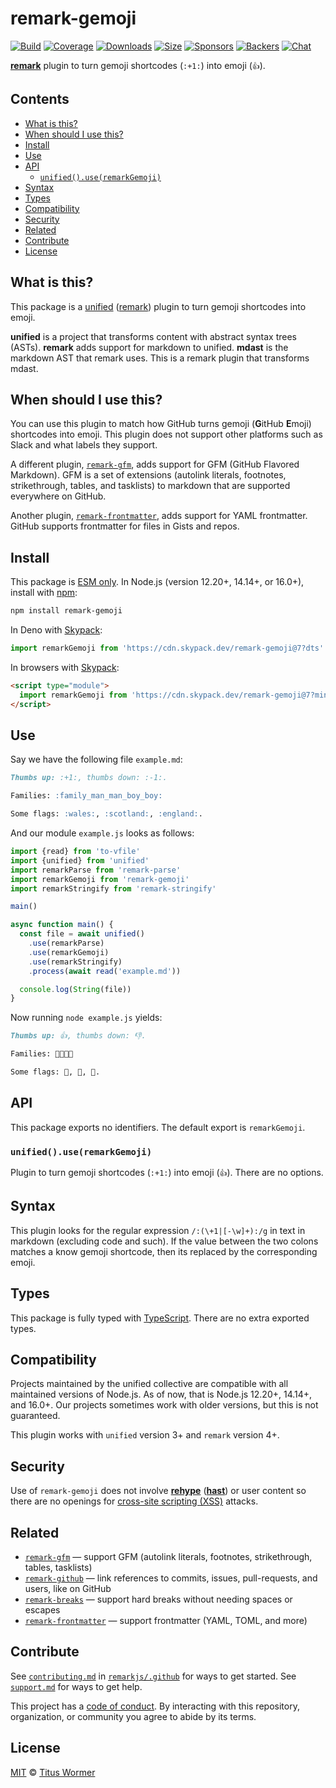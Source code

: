 # remark-gemoji

[![Build][build-badge]][build]
[![Coverage][coverage-badge]][coverage]
[![Downloads][downloads-badge]][downloads]
[![Size][size-badge]][size]
[![Sponsors][sponsors-badge]][collective]
[![Backers][backers-badge]][collective]
[![Chat][chat-badge]][chat]

**[remark][]** plugin to turn gemoji shortcodes (`:+1:`) into emoji (`👍`).

## Contents

*   [What is this?](#what-is-this)
*   [When should I use this?](#when-should-i-use-this)
*   [Install](#install)
*   [Use](#use)
*   [API](#api)
    *   [`unified().use(remarkGemoji)`](#unifieduseremarkgemoji)
*   [Syntax](#syntax)
*   [Types](#types)
*   [Compatibility](#compatibility)
*   [Security](#security)
*   [Related](#related)
*   [Contribute](#contribute)
*   [License](#license)

## What is this?

This package is a [unified][] ([remark][]) plugin to turn gemoji shortcodes into
emoji.

**unified** is a project that transforms content with abstract syntax trees
(ASTs).
**remark** adds support for markdown to unified.
**mdast** is the markdown AST that remark uses.
This is a remark plugin that transforms mdast.

## When should I use this?

You can use this plugin to match how GitHub turns gemoji (**G**itHub **E**moji)
shortcodes into emoji.
This plugin does not support other platforms such as Slack and what labels they
support.

A different plugin, [`remark-gfm`][remark-gfm], adds support for GFM (GitHub
Flavored Markdown).
GFM is a set of extensions (autolink literals, footnotes, strikethrough, tables,
and tasklists) to markdown that are supported everywhere on GitHub.

Another plugin, [`remark-frontmatter`][remark-frontmatter], adds support for
YAML frontmatter.
GitHub supports frontmatter for files in Gists and repos.

## Install

This package is [ESM only](https://gist.github.com/sindresorhus/a39789f98801d908bbc7ff3ecc99d99c).
In Node.js (version 12.20+, 14.14+, or 16.0+), install with [npm][]:

```sh
npm install remark-gemoji
```

In Deno with [Skypack][]:

```js
import remarkGemoji from 'https://cdn.skypack.dev/remark-gemoji@7?dts'
```

In browsers with [Skypack][]:

```html
<script type="module">
  import remarkGemoji from 'https://cdn.skypack.dev/remark-gemoji@7?min'
</script>
```

## Use

Say we have the following file `example.md`:

```markdown
Thumbs up: :+1:, thumbs down: :-1:.

Families: :family_man_man_boy_boy:

Some flags: :wales:, :scotland:, :england:.
```

And our module `example.js` looks as follows:

```js
import {read} from 'to-vfile'
import {unified} from 'unified'
import remarkParse from 'remark-parse'
import remarkGemoji from 'remark-gemoji'
import remarkStringify from 'remark-stringify'

main()

async function main() {
  const file = await unified()
    .use(remarkParse)
    .use(remarkGemoji)
    .use(remarkStringify)
    .process(await read('example.md'))

  console.log(String(file))
}
```

Now running `node example.js` yields:

```markdown
Thumbs up: 👍, thumbs down: 👎.

Families: 👨‍👨‍👦‍👦

Some flags: 🏴󠁧󠁢󠁷󠁬󠁳󠁿, 🏴󠁧󠁢󠁳󠁣󠁴󠁿, 🏴󠁧󠁢󠁥󠁮󠁧󠁿.
```

## API

This package exports no identifiers.
The default export is `remarkGemoji`.

### `unified().use(remarkGemoji)`

Plugin to turn gemoji shortcodes (`:+1:`) into emoji (`👍`).
There are no options.

## Syntax

This plugin looks for the regular expression `/:(\+1|[-\w]+):/g` in text in
markdown (excluding code and such).
If the value between the two colons matches a know gemoji shortcode, then its
replaced by the corresponding emoji.

## Types

This package is fully typed with [TypeScript][].
There are no extra exported types.

## Compatibility

Projects maintained by the unified collective are compatible with all maintained
versions of Node.js.
As of now, that is Node.js 12.20+, 14.14+, and 16.0+.
Our projects sometimes work with older versions, but this is not guaranteed.

This plugin works with `unified` version 3+ and `remark` version 4+.

## Security

Use of `remark-gemoji` does not involve **[rehype][]** (**[hast][]**) or user
content so there are no openings for [cross-site scripting (XSS)][xss] attacks.

## Related

*   [`remark-gfm`](https://github.com/remarkjs/remark-gfm)
    — support GFM (autolink literals, footnotes, strikethrough, tables,
    tasklists)
*   [`remark-github`](https://github.com/remarkjs/remark-github)
    — link references to commits, issues, pull-requests, and users, like on
    GitHub
*   [`remark-breaks`](https://github.com/remarkjs/remark-frontmatter)
    — support hard breaks without needing spaces or escapes
*   [`remark-frontmatter`](https://github.com/remarkjs/remark-frontmatter)
    — support frontmatter (YAML, TOML, and more)

## Contribute

See [`contributing.md`][contributing] in [`remarkjs/.github`][health] for ways
to get started.
See [`support.md`][support] for ways to get help.

This project has a [code of conduct][coc].
By interacting with this repository, organization, or community you agree to
abide by its terms.

## License

[MIT][license] © [Titus Wormer][author]

<!-- Definitions -->

[build-badge]: https://github.com/remarkjs/remark-gemoji/workflows/main/badge.svg

[build]: https://github.com/remarkjs/remark-gemoji/actions

[coverage-badge]: https://img.shields.io/codecov/c/github/remarkjs/remark-gemoji.svg

[coverage]: https://codecov.io/github/remarkjs/remark-gemoji

[downloads-badge]: https://img.shields.io/npm/dm/remark-gemoji.svg

[downloads]: https://www.npmjs.com/package/remark-gemoji

[size-badge]: https://img.shields.io/bundlephobia/minzip/remark-gemoji.svg

[size]: https://bundlephobia.com/result?p=remark-gemoji

[sponsors-badge]: https://opencollective.com/unified/sponsors/badge.svg

[backers-badge]: https://opencollective.com/unified/backers/badge.svg

[collective]: https://opencollective.com/unified

[chat-badge]: https://img.shields.io/badge/chat-discussions-success.svg

[chat]: https://github.com/remarkjs/remark/discussions

[npm]: https://docs.npmjs.com/cli/install

[skypack]: https://www.skypack.dev

[health]: https://github.com/remarkjs/.github

[contributing]: https://github.com/remarkjs/.github/blob/HEAD/contributing.md

[support]: https://github.com/remarkjs/.github/blob/HEAD/support.md

[coc]: https://github.com/remarkjs/.github/blob/HEAD/code-of-conduct.md

[license]: license

[author]: https://wooorm.com

[remark]: https://github.com/remarkjs/remark

[unified]: https://github.com/unifiedjs/unified

[xss]: https://en.wikipedia.org/wiki/Cross-site_scripting

[typescript]: https://www.typescriptlang.org

[rehype]: https://github.com/rehypejs/rehype

[hast]: https://github.com/syntax-tree/hast

[remark-gfm]: https://github.com/remarkjs/remark-gfm

[remark-frontmatter]: https://github.com/remarkjs/remark-frontmatter
